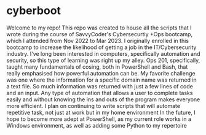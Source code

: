 # cyberboot
Welcome to my repo!  This repo was created to house all the scripts that I wrote during the course of SavvyCoder's Cybersecurtiy +Ops bootcamp, which I attended from Nov 2022 to Mar 2023.
I originally enrolled in this bootcamp to increase the likelihood of getting a job in the IT/Cybersecurity industry.  I've long been interested in computers, specifically automation and security, so this type of learning was right up my alley.
Ops 201, specifically, taught many fundamentals of cosing, both in PowerShell and Bash, that really emphasised how powerful automation can be.
My favorite challenge was one where the information for a specific domain name was returned in a text file.  So much information was returned with just a few lines of code and an input.
Any type of automation that allows a user to complete tasks easily and without knowing the ins and outs of the program makes everyone more efficient.
I plan on continuing to write scripts that will automate repetitive task, not just at work but in my home environment
In the future, I hope to become more adept at PowerShell, as my current role works in a Windows environment, as well as adding some Python to my repertoire
